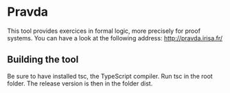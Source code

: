 # Pravda

This tool provides exercices in formal logic, more precisely for proof systems. You can have a look at the following address: http://pravda.irisa.fr/

## Building the tool
Be sure to have installed tsc, the TypeScript compiler.
Run tsc in the root folder.
The release version is then in the folder dist.
